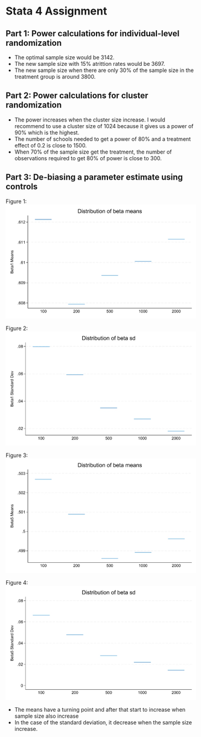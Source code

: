 # Stata 4 Assignment

## Part 1: Power calculations for individual-level randomization

- The optimal sample size would be 3142.
- The new sample size with 15% atrittion rates would be 3697.
- The new sample size when there are only 30% of the sample size in the treatment group is around 3800.

## Part 2: Power calculations for cluster randomization

- The power increases when the cluster size increase. I would recommend to use a cluster size of 1024 because it gives us a power of 90% which is the highest.
- The number of schools needed to get a power of 80% and a treatment effect of 0.2 is close to 1500.
- When 70% of the sample size get the treatment, the number of observations required to get 80% of power is close to 300.

## Part 3: De-biasing a parameter estimate using controls

Figure 1: ![My Picture](/MeanBeta1.jpg)

Figure 2: ![My Picture](/SDbeta1.jpg)

Figure 3: ![My Picture](/MeanBeta5.jpg)

Figure 4: ![My Picture](/SDbeta5.jpg)

- The means have a turning point and after that start to increase when sample size also increase
- In the case of the standard deviation, it decrease when the sample size increase.



